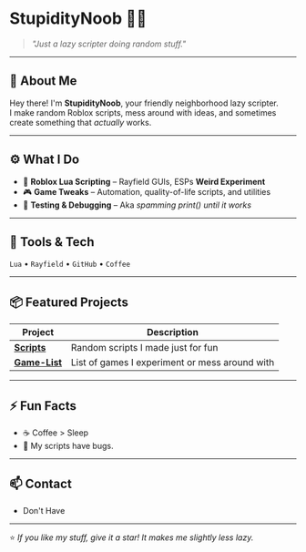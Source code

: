 # StupidityNoob 🧠🤏

> *"Just a lazy scripter doing random stuff."*

---

## 👋 About Me
Hey there! I'm **StupidityNoob**, your friendly neighborhood lazy scripter.  
I make random Roblox scripts, mess around with ideas, and sometimes create something that *actually* works.

---

## ⚙️ What I Do
- 🧩 **Roblox Lua Scripting** – Rayfield GUIs, ESPs **Weird Experiment**
- 🎮 **Game Tweaks** – Automation, quality-of-life scripts, and utilities  
- 🧠 **Testing & Debugging** – Aka *spamming print() until it works*

---

## 🧰 Tools & Tech
`Lua` • `Rayfield` • `GitHub` • `Coffee`

---

## 📦 Featured Projects
| Project | Description |
|----------|--------------|
| [**Scripts**](https://github.com/StupidityNoob/Scripts) | Random scripts I made just for fun |
| [**Game-List**](https://github.com/StupidityNoob/Game-List) | List of games I experiment or mess around with |

---

## ⚡ Fun Facts
- ☕ Coffee > Sleep  
- 🐞 My scripts have bugs.

---

## 📫 Contact
- Don't Have

---

⭐ *If you like my stuff, give it a star! It makes me slightly less lazy.*

<!--
**StupidityNoob/StupidityNoob** is a ✨ _special_ ✨ repository because its `README.md` (this file) appears on your GitHub profile.

Here are some ideas to get you started:

- 🔭 I’m currently working on ...
- 🌱 I’m currently learning ...
- 👯 I’m looking to collaborate on ...
- 🤔 I’m looking for help with ...
- 💬 Ask me about ...
- 📫 How to reach me: ...
- 😄 Pronouns: ...
- ⚡ Fun fact: ...
-->
